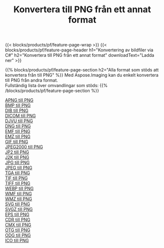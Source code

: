 ﻿---
title: Konvertera till PNG från ett annat format 
weight: 3920
url: /sv/net/conversion/to/png 
lang: sv
langdirlevel: 2
locales: zh-hans,ja,it,ru,de,es,fr,nl,id,lt,pl,pt,vi,tr,ko,zh-hant,ar,hi,th,sv,cs,uk,he
description: Med Aspose.Imaging kan du enkelt konvertera till PNG från andra format
---

{{< blocks/products/pf/feature-page-wrap >}}
{{< blocks/products/pf/feature-page-header h1="Konvertering av bildfiler via C#" h2="Konvertera till PNG från ett annat format" downloadText="Ladda ner" >}}


{{% blocks/products/pf/feature-page-section  h2="Alla format som stöds att konvertera från till PNG" %}}
Med Aspose.Imaging kan du enkelt konvertera till PNG från andra format.
<br/>
Fullständig lista över omvandlingar som stöds:
{{% /blocks/products/pf/feature-page-section %}}
<div class="container-fluid productfamilypage bg-gray">
    <div class="convertypes bg-gray agp-content section">
        <div class="container">
		<div class="row other-converters">
		    <div class='col-md-2 other-converter remove-lp remove-rp'><a href="/imaging/sv/net/conversion/apng-to-png" >APNG till PNG</a></div>
<div class='col-md-2 other-converter remove-lp remove-rp'><a href="/imaging/sv/net/conversion/bmp-to-png" >BMP till PNG</a></div>
<div class='col-md-2 other-converter remove-lp remove-rp'><a href="/imaging/sv/net/conversion/dib-to-png" >DIB till PNG</a></div>
<div class='col-md-2 other-converter remove-lp remove-rp'><a href="/imaging/sv/net/conversion/dicom-to-png" >DICOM till PNG</a></div>
<div class='col-md-2 other-converter remove-lp remove-rp'><a href="/imaging/sv/net/conversion/djvu-to-png" >DJVU till PNG</a></div>
<div class='col-md-2 other-converter remove-lp remove-rp'><a href="/imaging/sv/net/conversion/dng-to-png" >DNG till PNG</a></div>
<div class='col-md-2 other-converter remove-lp remove-rp'><a href="/imaging/sv/net/conversion/emf-to-png" >EMF till PNG</a></div>
<div class='col-md-2 other-converter remove-lp remove-rp'><a href="/imaging/sv/net/conversion/emz-to-png" >EMZ till PNG</a></div>
<div class='col-md-2 other-converter remove-lp remove-rp'><a href="/imaging/sv/net/conversion/gif-to-png" >GIF till PNG</a></div>
<div class='col-md-2 other-converter remove-lp remove-rp'><a href="/imaging/sv/net/conversion/jpeg2000-to-png" >JPEG2000 till PNG</a></div>
<div class='col-md-2 other-converter remove-lp remove-rp'><a href="/imaging/sv/net/conversion/jp2-to-png" >JP2 till PNG</a></div>
<div class='col-md-2 other-converter remove-lp remove-rp'><a href="/imaging/sv/net/conversion/j2k-to-png" >J2K till PNG</a></div>
<div class='col-md-2 other-converter remove-lp remove-rp'><a href="/imaging/sv/net/conversion/jpg-to-png" >JPG till PNG</a></div>
<div class='col-md-2 other-converter remove-lp remove-rp'><a href="/imaging/sv/net/conversion/jpeg-to-png" >JPEG till PNG</a></div>
<div class='col-md-2 other-converter remove-lp remove-rp'><a href="/imaging/sv/net/conversion/tga-to-png" >TGA till PNG</a></div>
<div class='col-md-2 other-converter remove-lp remove-rp'><a href="/imaging/sv/net/conversion/tif-to-png" >TIF till PNG</a></div>
<div class='col-md-2 other-converter remove-lp remove-rp'><a href="/imaging/sv/net/conversion/tiff-to-png" >TIFF till PNG</a></div>
<div class='col-md-2 other-converter remove-lp remove-rp'><a href="/imaging/sv/net/conversion/webp-to-png" >WEBP till PNG</a></div>
<div class='col-md-2 other-converter remove-lp remove-rp'><a href="/imaging/sv/net/conversion/wmf-to-png" >WMF till PNG</a></div>
<div class='col-md-2 other-converter remove-lp remove-rp'><a href="/imaging/sv/net/conversion/wmz-to-png" >WMZ till PNG</a></div>
<div class='col-md-2 other-converter remove-lp remove-rp'><a href="/imaging/sv/net/conversion/svg-to-png" >SVG till PNG</a></div>
<div class='col-md-2 other-converter remove-lp remove-rp'><a href="/imaging/sv/net/conversion/svgz-to-png" >SVGZ till PNG</a></div>
<div class='col-md-2 other-converter remove-lp remove-rp'><a href="/imaging/sv/net/conversion/eps-to-png" >EPS till PNG</a></div>
<div class='col-md-2 other-converter remove-lp remove-rp'><a href="/imaging/sv/net/conversion/cdr-to-png" >CDR till PNG</a></div>
<div class='col-md-2 other-converter remove-lp remove-rp'><a href="/imaging/sv/net/conversion/cmx-to-png" >CMX till PNG</a></div>
<div class='col-md-2 other-converter remove-lp remove-rp'><a href="/imaging/sv/net/conversion/otg-to-png" >OTG till PNG</a></div>
<div class='col-md-2 other-converter remove-lp remove-rp'><a href="/imaging/sv/net/conversion/odg-to-png" >ODG till PNG</a></div>
<div class='col-md-2 other-converter remove-lp remove-rp'><a href="/imaging/sv/net/conversion/ico-to-png" >ICO till PNG</a></div>
                </div>
        </div>
    </div>
</div>
<br/>

